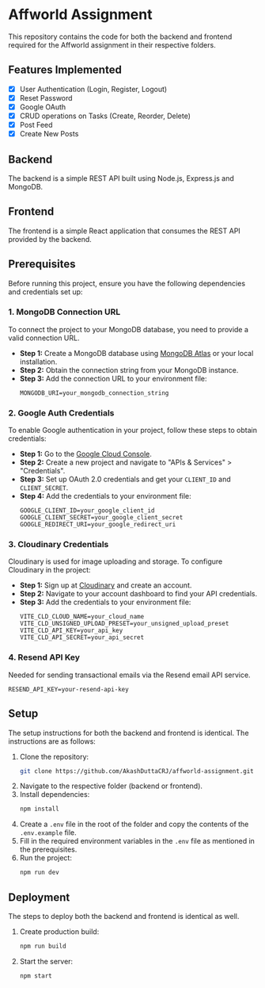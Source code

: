 # Affworld Assignment

This repository contains the code for both the backend and frontend required for the Affworld assignment in their respective folders.

## Features Implemented

- [x] User Authentication (Login, Register, Logout)
- [x] Reset Password
- [x] Google OAuth
- [x] CRUD operations on Tasks (Create, Reorder, Delete)
- [x] Post Feed
- [x] Create New Posts

## Backend

The backend is a simple REST API built using Node.js, Express.js and MongoDB.

## Frontend

The frontend is a simple React application that consumes the REST API provided by the backend.

## Prerequisites

Before running this project, ensure you have the following dependencies and credentials set up:

### 1. MongoDB Connection URL

To connect the project to your MongoDB database, you need to provide a valid connection URL.

- **Step 1:** Create a MongoDB database using [MongoDB Atlas](https://www.mongodb.com/cloud/atlas) or your local installation.
- **Step 2:** Obtain the connection string from your MongoDB instance.
- **Step 3:** Add the connection URL to your environment file:
  ```env
  MONGODB_URI=your_mongodb_connection_string
  ```

### 2. Google Auth Credentials

To enable Google authentication in your project, follow these steps to obtain credentials:

- **Step 1:** Go to the [Google Cloud Console](https://console.cloud.google.com/).
- **Step 2:** Create a new project and navigate to "APIs & Services" > "Credentials".
- **Step 3:** Set up OAuth 2.0 credentials and get your `CLIENT_ID` and `CLIENT_SECRET`.
- **Step 4:** Add the credentials to your environment file:
  ```env
  GOOGLE_CLIENT_ID=your_google_client_id
  GOOGLE_CLIENT_SECRET=your_google_client_secret
  GOOGLE_REDIRECT_URI=your_google_redirect_uri
  ```

### 3. Cloudinary Credentials

Cloudinary is used for image uploading and storage. To configure Cloudinary in the project:

- **Step 1:** Sign up at [Cloudinary](https://cloudinary.com/) and create an account.
- **Step 2:** Navigate to your account dashboard to find your API credentials.
- **Step 3:** Add the credentials to your environment file:
  ```env
  VITE_CLD_CLOUD_NAME=your_cloud_name
  VITE_CLD_UNSIGNED_UPLOAD_PRESET=your_unsigned_upload_preset
  VITE_CLD_API_KEY=your_api_key
  VITE_CLD_API_SECRET=your_api_secret
  ```

### 4. Resend API Key

Needed for sending transactional emails via the Resend email API service.

```env
RESEND_API_KEY=your-resend-api-key
```

## Setup

The setup instructions for both the backend and frontend is identical. The instructions are as follows:

1. Clone the repository:
   ```sh
   git clone https://github.com/AkashDuttaCRJ/affworld-assignment.git
   ```
2. Navigate to the respective folder (backend or frontend).
3. Install dependencies:
   ```sh
   npm install
   ```
4. Create a `.env` file in the root of the folder and copy the contents of the `.env.example` file.
5. Fill in the required environment variables in the `.env` file as mentioned in the prerequisites.
6. Run the project:
   ```sh
   npm run dev
   ```

## Deployment

The steps to deploy both the backend and frontend is identical as well.

1. Create production build:
   ```sh
   npm run build
   ```
2. Start the server:
   ```sh
   npm start
   ```

